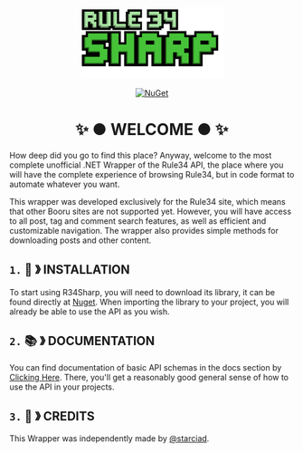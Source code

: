 <br/>
<div align="center">
	<img src=".github/assets/logo/R34Sharp_Logo.webp" alt="logo" width="50%" height="50%"/>
</div>

<div align="center">

[![NuGet](https://img.shields.io/nuget/v/R34Sharp?label=NuGet&style=plastic)](https://www.nuget.org/packages/R34Sharp)

</div>

<h1 align="center">✨ ● WELCOME ● ✨</h1>

How deep did you go to find this place? Anyway, welcome to the most complete unofficial .NET Wrapper of the Rule34 API, the place where you will have the complete experience of browsing Rule34, but in code format to automate whatever you want.

This wrapper was developed exclusively for the Rule34 site, which means that other Booru sites are not supported yet. However, you will have access to all post, tag and comment search features, as well as efficient and customizable navigation. The wrapper also provides simple methods for downloading posts and other content.

`1.` 📩 》 INSTALLATION
----------------------

To start using R34Sharp, you will need to download its library, it can be found directly at [Nuget](https://www.nuget.org/packages/R34Sharp). When importing the library to your project, you will already be able to use the API as you wish.


`2.` 📚 》 DOCUMENTATION
-----------------------

You can find documentation of basic API schemas in the docs section by [Clicking Here](./.github/docs/introduction.md). There, you'll get a reasonably good general sense of how to use the API in your projects.


`3.` 🔗 》 CREDITS
-----------------

This Wrapper was independently made by [@starciad](https://github.com/starciad/).